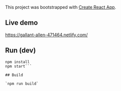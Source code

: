 This project was bootstrapped with [Create React App](https://github.com/facebook/create-react-app).

## Live demo

https://gallant-allen-471464.netlify.com/

## Run (dev)

````
npm install
npm start```

## Build

`npm run build`
````
